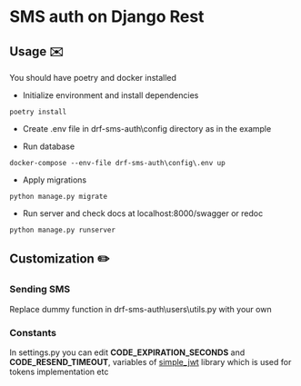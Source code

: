 # SMS auth on Django Rest

## Usage :envelope:

You should have poetry and docker installed

- Initialize environment and install dependencies

```
poetry install
```

- Create .env file in drf-sms-auth\config directory as in the example

- Run database

```
docker-compose --env-file drf-sms-auth\config\.env up
```

- Apply migrations

```
python manage.py migrate
```

- Run server and check docs at localhost:8000/swagger or redoc

```
python manage.py runserver
```

## Customization :pencil2:

### Sending SMS

Replace dummy function in drf-sms-auth\users\utils.py with your own

### Constants

In settings.py you can edit **CODE_EXPIRATION_SECONDS** and **CODE_RESEND_TIMEOUT**, variables of [simple_jwt](https://github.com/jazzband/djangorestframework-simplejwt) library which is used for tokens implementation etc
